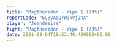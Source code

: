 ```yaml
---
title: "Magtheridon - Wipe 1 (73%)"
reportCode: "6C8yAqQ7W3kVjJnX"
player: "Jeandésiré"
fight: "Magtheridon - Wipe 1 (73%)"
date: 2021-08-04T18:53:40.409000+00:00
---
```


